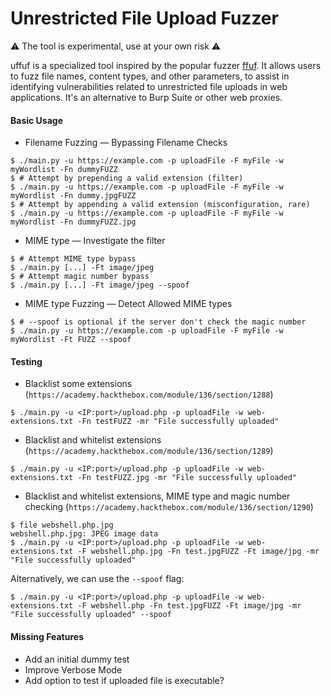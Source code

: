 # Unrestricted File Upload Fuzzer

⚠️ The tool is experimental, use at your own risk ⚠️

uffuf is a specialized tool inspired by the popular fuzzer [ffuf](https://github.com/ffuf/ffuf). It allows users to fuzz file names, content types, and other parameters, to assist in identifying vulnerabilities related to unrestricted file uploads in web applications. It's an alternative to Burp Suite or other web proxies.

#### Basic Usage

* Filename Fuzzing — Bypassing Filename Checks

```shell!
$ ./main.py -u https://example.com -p uploadFile -F myFile -w myWordlist -Fn dummyFUZZ
$ # Attempt by prepending a valid extension (filter)
$ ./main.py -u https://example.com -p uploadFile -F myFile -w myWordlist -Fn dummy.jpgFUZZ
$ # Attempt by appending a valid extension (misconfiguration, rare)
$ ./main.py -u https://example.com -p uploadFile -F myFile -w myWordlist -Fn dummyFUZZ.jpg
```

* MIME type — Investigate the filter

```shell!
$ # Attempt MIME type bypass
$ ./main.py [...] -Ft image/jpeg
$ # Attempt magic number bypass
$ ./main.py [...] -Ft image/jpeg --spoof
```

* MIME type Fuzzing — Detect Allowed MIME types

```shell!
$ # --spoof is optional if the server don't check the magic number
$ ./main.py -u https://example.com -p uploadFile -F myFile -w myWordlist -Ft FUZZ --spoof
```

#### Testing

* Blacklist some extensions (`https://academy.hackthebox.com/module/136/section/1288`)

```shell!
$ ./main.py -u <IP:port>/upload.php -p uploadFile -w web-extensions.txt -Fn testFUZZ -mr "File successfully uploaded"
```

* Blacklist and whitelist extensions (`https://academy.hackthebox.com/module/136/section/1289`)

```shell!
$ ./main.py -u <IP:port>/upload.php -p uploadFile -w web-extensions.txt -Fn testFUZZ.jpg -mr "File successfully uploaded"
```

* Blacklist and whitelist extensions, MIME type and magic number checking (`https://academy.hackthebox.com/module/136/section/1290`)

```shell!
$ file webshell.php.jpg
webshell.php.jpg: JPEG image data
$ ./main.py -u <IP:port>/upload.php -p uploadFile -w web-extensions.txt -F webshell.php.jpg -Fn test.jpgFUZZ -Ft image/jpg -mr "File successfully uploaded"
```

Alternatively, we can use the `--spoof` flag:

```shell!
$ ./main.py -u <IP:port>/upload.php -p uploadFile -w web-extensions.txt -F webshell.php -Fn test.jpgFUZZ -Ft image/jpg -mr "File successfully uploaded" --spoof
```

#### Missing Features

* Add an initial dummy test
* Improve Verbose Mode
* Add option to test if uploaded file is executable?